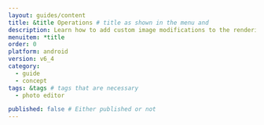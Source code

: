 ```yaml
---
layout: guides/content
title: &title Operations # title as shown in the menu and 
description: Learn how to add custom image modifications to the rendering process of the PhotoEditor SDK for Android by extending the operation class.
menuitem: *title
order: 0
platform: android
version: v6_4
category: 
  - guide
  - concept
tags: &tags # tags that are necessary
  - photo editor 

published: false # Either published or not 
---
```

